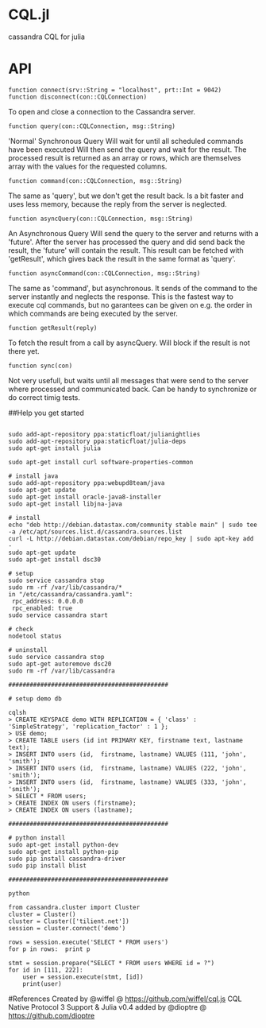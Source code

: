 CQL.jl
======

cassandra CQL for julia

API
===

    function connect(srv::String = "localhost", prt::Int = 9042)
    function disconnect(con::CQLConnection)

To open and close a connection to the Cassandra server.

    function query(con::CQLConnection, msg::String)

'Normal' Synchronous Query
Will wait for until all scheduled commands have been executed
Will then send the query and wait for the result.
The processed result is returned as an array or
rows, which are themselves array with the values
for the requested columns.

    function command(con::CQLConnection, msg::String)

The same as 'query', but we don't get the result back.
Is a bit faster and uses less memory, because the
reply from the server is neglected.

    function asyncQuery(con::CQLConnection, msg::String)

An Asynchronous Query
Will send the query to the server and returns 
with a 'future'. After the server has processed the
query and did send back the result, the 'future' will
contain the result. This result can be fetched with
'getResult', which gives back the result in 
the same format as 'query'.

    function asyncCommand(con::CQLConnection, msg::String)

The same as 'command', but asynchronous.
It sends of the command to the server instantly and
neglects the response.
This is the fastest way to execute cql commands, but
no garantees can be given on e.g. the order in which
commands are being executed by the server.

    function getResult(reply)

To fetch the result from a call by asyncQuery.
Will block if the result is not there yet.

    function sync(con)

Not very usefull, but waits until all messages
that were send to the server where processed and
communicated back.
Can be handy to synchronize or do correct timig tests.

##Help you get started

```

sudo add-apt-repository ppa:staticfloat/julianightlies
sudo add-apt-repository ppa:staticfloat/julia-deps
sudo apt-get install julia

sudo apt-get install curl software-properties-common
 
# install java
sudo add-apt-repository ppa:webupd8team/java
sudo apt-get update
sudo apt-get install oracle-java8-installer
sudo apt-get install libjna-java

# install
echo "deb http://debian.datastax.com/community stable main" | sudo tee -a /etc/apt/sources.list.d/cassandra.sources.list
curl -L http://debian.datastax.com/debian/repo_key | sudo apt-key add -
sudo apt-get update
sudo apt-get install dsc30

# setup
sudo service cassandra stop
sudo rm -rf /var/lib/cassandra/*
in "/etc/cassandra/cassandra.yaml":
 rpc_address: 0.0.0.0
 rpc_enabled: true
sudo service cassandra start

# check
nodetool status

# uninstall
sudo service cassandra stop
sudo apt-get autoremove dsc20
sudo rm -rf /var/lib/cassandra

#############################################

# setup demo db

cqlsh
> CREATE KEYSPACE demo WITH REPLICATION = { 'class' : 'SimpleStrategy', 'replication_factor' : 1 };
> USE demo;
> CREATE TABLE users (id int PRIMARY KEY, firstname text, lastname text);
> INSERT INTO users (id,  firstname, lastname) VALUES (111, 'john', 'smith');
> INSERT INTO users (id,  firstname, lastname) VALUES (222, 'john', 'smith');
> INSERT INTO users (id,  firstname, lastname) VALUES (333, 'john', 'smith');
> SELECT * FROM users;
> CREATE INDEX ON users (firstname);
> CREATE INDEX ON users (lastname);

#############################################

# python install
sudo apt-get install python-dev
sudo apt-get install python-pip
sudo pip install cassandra-driver
sudo pip install blist

#############################################

python

from cassandra.cluster import Cluster
cluster = Cluster()
cluster = Cluster(['tilient.net'])
session = cluster.connect('demo')

rows = session.execute('SELECT * FROM users')
for p in rows:  print p

stmt = session.prepare("SELECT * FROM users WHERE id = ?")  
for id in [111, 222]:
    user = session.execute(stmt, [id])
    print(user)

```

#References
Created by
@wiffel @ https://github.com/wiffel/cql.js
CQL Native Protocol 3 Support & Julia v0.4 added by
@dioptre @ https://github.com/dioptre

